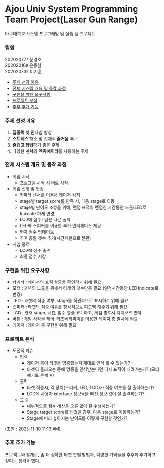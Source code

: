 # Ajou Univ System Programming Team Project(Laser Gun Range)
아주대학교 시스템 프로그래밍 및 실습 팀 프로젝트 

### **팀원**
202020777 문경호  
202020169 윤동현  
202020739 이기훈

- [주제 선정 이유](###주제-선정-이유)   
- [전체 시스템 개요 및 동작 과정](###전체-시스템-개요-및-동작-과정)   
- [구현을 위한 요구사항](###구현을-위한-요구사항)   
- [프로젝트 분석](###프로젝트-분석)  
- [추후 추가 기능](###추후-추가-기능)  

### **주제 선정 이유**  

1. **집중력** 및 **인내심** 향상  
2. **스트레스** 해소 및 신체적 **즐거움** 추구  
3. **즐겁고 협업**하기 좋은 주제  
4. 다양한 **센서**와 **엑츄에이터**를 사용하는 주제  


### **전체 시스템 개요 및 동작 과정**
- 게임 시작
    - 프로그램 시작 시 바로 시작
- 게임 진행 및 현황
    - 카메라 센서를 이용해 레이저 감지
    - stage별 target score를 만족 시, 다음 stage로 이동
    - stage별 난이도 조정을 위해, 랜덤 표적이 랜덤한 시간동안 노출(LED로 Indicate 하게 변경)
    - LCD에 점수+남은 시간 출력
    - LED와 스피커를 이용한 추가 인터페이스 제공
    - 현재 점수 업데이트
    - 추후 총알 갯수 추가(시간제한으로 전환)
- 게임 종료
    - LCD에 점수 출력
    - 최종 점수 저장

### **구현을 위한 요구사항**
- 카메라 : 레이저의 표적 명중을 확인하기 위해 필요
- 모터 : 과녁의 노출을 위해서 타겟의 갯수만큼 필요 (일정시간동안 LED Indicate로 변경)
- LED : 타겟의 적중 여부, stage를 직관적으로 표시하기 위해 필요
- 스피커 : 타겟의 적중 여부를 청각적으로 피드백 해주기 위해 필요
- LCD : 현재 stage, 시간, 점수 등을 표기하고, 게임 종료시 리더보드 출력
- 버튼 : 게임 시작을 제어, 라즈베리파이를 이용한 레이저 총 발사에 필요
- 레이저 : 레이저 총 구현을 위해 필요  

### **프로젝트 분석**
- 도전적 이슈
    - 입력  
        - 레이저 총이 타겟을 명중했는지 제대로 인식 할 수 있는가?  
        - 타겟이 올라오는 중에 명중을 인식받는다면 다시 표적이 내려가는가?  (모터 폐기로 문제 X)
    - 출력
        - 타겟 적중시, 각 장치(스피커, LED, LCD)가 적중 여부를 잘 출력하는가?
        - LCD에 사용자 interface 정보들을 빠진 정보 없이 잘 출력하는가?
    - 그 외
        - 내부적으로 점수 계산을 오류 없이 잘 수행하는가?
        - Stage target score를 넘겼을 경우, 다음 stage로 이동하는가?
        - Stage에 따라 높아지는 난이도를 어떻게 구현할 것인가?

(초안 : 2023-11-10 11:13 AM)
### **추후 추가 기능**  
프로젝트와 별개로, 좀 더 정확한 타겟 판별 방법과, 다양한 기믹들을 추후헤 추가하고 싶다는 생각을 했다.